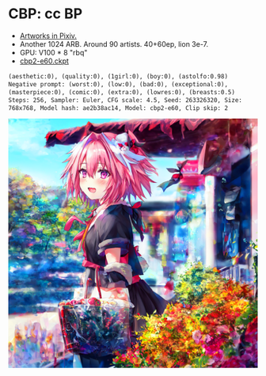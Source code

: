 # CBP: cc BP #

- [Artworks in Pixiv.](https://www.pixiv.net/en/tags/CBPModel/artworks)
- Another 1024 ARB. Around 90 artists. 40+60ep, lion 3e-7.
- GPU: V100 * 8 "rbq"
- [cbp2-e60.ckpt](https://mega.nz/folder/m3JSQaoB#M89XmW4v0J8lEySBtm5Z-Q)

```
(aesthetic:0), (quality:0), (1girl:0), (boy:0), (astolfo:0.98)
Negative prompt: (worst:0), (low:0), (bad:0), (exceptional:0), (masterpiece:0), (comic:0), (extra:0), (lowres:0), (breasts:0.5)
Steps: 256, Sampler: Euler, CFG scale: 4.5, Seed: 263326320, Size: 768x768, Model hash: ae2b38ac14, Model: cbp2-e60, Clip skip: 2
```
![img/2210240-263326320-1536-1536-4.5-256-20230428143955.png](img/2210240-263326320-1536-1536-4.5-256-20230428143955.png)
